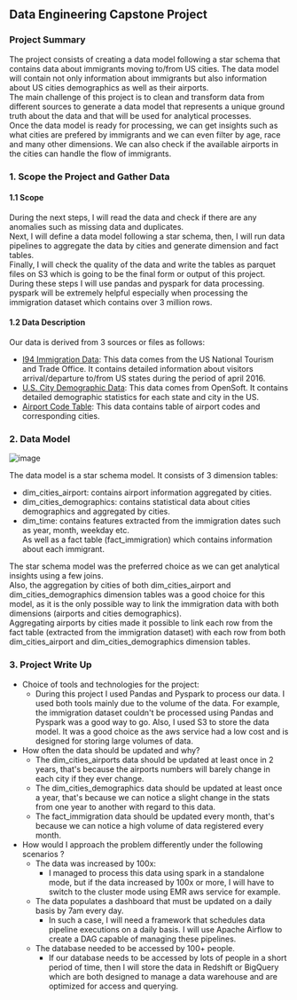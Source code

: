 ## Data Engineering Capstone Project
### Project Summary
The project consists of creating a data model following a star schema that contains data about immigrants moving to/from US cities. The data model will contain not only information about immigrants but also information about US cities demographics as well as their airports.<br>
The main challenge of this project is to clean and transform data from different sources to generate a data model that represents a unique ground truth about the data and that will be used for analytical processes.<br>
Once the data model is ready for processing, we can get insights such as what cities are prefered by immigrants and we can even filter by age, race and many other dimensions. We can also check if the available airports in the cities can handle the flow of immigrants.<br>

### 1. Scope the Project and Gather Data
#### 1.1 Scope
During the next steps, I will read the data and check if there are any anomalies such as missing data and duplicates.<br> Next, I will define a data model following a star schema, then, I will run data pipelines to aggregate the data by cities and generate dimension and fact tables.<br> Finally, I will check the quality of the data and write the tables as parquet files on S3 which is going to be the final form or output of this project. During these steps I will use pandas and pyspark for data processing. pyspark will be extremely helpful especially when processing the immigration dataset which contains over 3 million rows.

#### 1.2 Data Description
Our data is derived from 3 sources or files as follows:
* [I94 Immigration Data](https://travel.trade.gov/research/reports/i94/historical/2016.html): This data comes from the US National Tourism and Trade Office. It contains detailed information about visitors arrival/departure to/from US states during the period of april 2016.
* [U.S. City Demographic Data](https://public.opendatasoft.com/explore/dataset/us-cities-demographics/export/): This data comes from OpenSoft. It contains detailed demographic statistics for each state and city in the US.
* [Airport Code Table](https://datahub.io/core/airport-codes#data): This data contains table of airport codes and corresponding cities.



### 2. Data Model
![image](https://drive.google.com/uc?export=view&id=1Yyu6yaTCt0GJzZ3TMzpZ0bAi9T8377Sm)

The data model is a star schema model. It consists of 3 dimension tables:<br>
- dim_cities_airport: contains airport information aggregated by cities.
- dim_cities_demographics: contains statistical data about cities demographics and aggregated by cities.
- dim_time: contains features extracted from the immigration dates such as year, month, weekday etc.<br>
As well as a fact table (fact_immigration) which contains information about each immigrant.<br>

The star schema model was the preferred choice as we can get analytical insights using a few joins.<br>
Also, the aggregation by cities of both dim_cities_airport and dim_cities_demographics dimension tables was a good choice for this model, as it is the only possible way to link the immigration data with both dimensions (airports and cities demographics).<br>
Aggregating airports by cities made it possible to link each row from the fact table (extracted from the immigration dataset) with each row from both dim_cities_airport and dim_cities_demographics dimension tables.<br>


### 3. Project Write Up
- Choice of tools and technologies for the project:
    - During this project I used Pandas and Pyspark to process our data. I used both tools mainly due to the volume of the data. For example, the immigration dataset couldn't be processed using Pandas and Pyspark was a good way to go. Also, I used S3 to store the data model. It was a good choice as the aws service had a low cost and is designed for storing large volumes of data.
- How often the data should be updated and why?
    - The dim_cities_airports data should be updated at least once in 2 years, that's because the airports numbers will barely change in each city if they ever change.
    - The dim_cities_demographics data should be updated at least once a year, that's because we can notice a slight change in the stats from one year to another with regard to this data.
    - The fact_immigration data should be updated every month, that's because we can notice a high volume of data registered every month.
- How would I approach the problem differently under the following scenarios ?
    - The data was increased by 100x:
        - I managed to process this data using spark in a standalone mode, but if the data increased by 100x or more, I will have to switch to the cluster mode using EMR aws service for example.
    - The data populates a dashboard that must be updated on a daily basis by 7am every day.
        - In such a case, I will need a framework that schedules data pipeline executions on a daily basis. I will use Apache Airflow to create a DAG capable of managing these pipelines.
    - The database needed to be accessed by 100+ people.
        - If our database needs to be accessed by lots of people in a short period of time, then I will store the data in Redshift or BigQuery which are both designed to manage a data warehouse and are optimized for access and querying.
